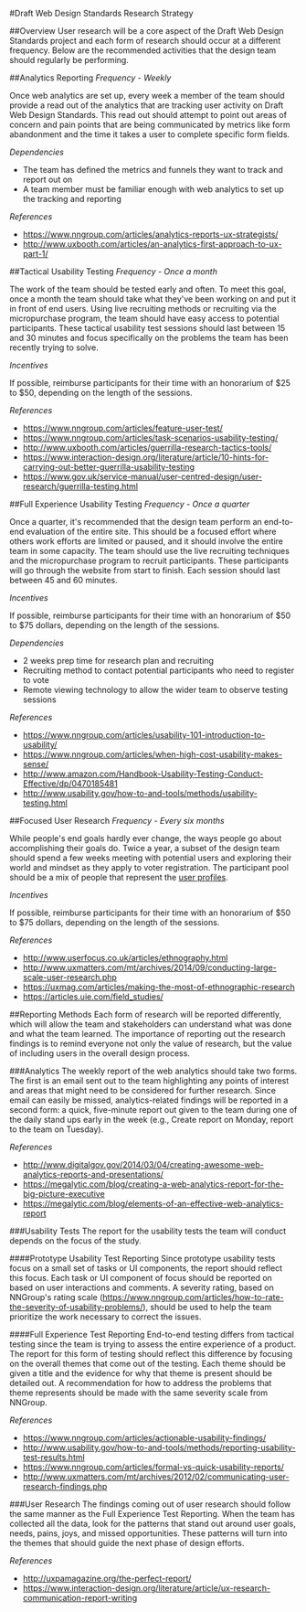 #Draft Web Design Standards Research Strategy

##Overview
User research will be a core aspect of the Draft Web Design Standards project and each form of research should occur at a different frequency. Below are the recommended activities that the design team should regularly be performing.

##Analytics Reporting
_Frequency - Weekly_

Once web analytics are set up, every week a member of the team should provide a read out of the analytics that are tracking user activity on Draft Web Design Standards. This read out should attempt to point out areas of concern and pain points that are being communicated by metrics like form abandonment and the time it takes a user to complete specific form fields.

_Dependencies_
* The team has defined the metrics and funnels they want to track and report out on
* A team member must be familiar enough with web analytics to set up the tracking and reporting

_References_
* https://www.nngroup.com/articles/analytics-reports-ux-strategists/
* http://www.uxbooth.com/articles/an-analytics-first-approach-to-ux-part-1/

##Tactical Usability Testing
_Frequency - Once a month_

The work of the team should be tested early and often. To meet this goal, once a month the team should take what they've been working on and put it in front of end users. Using live recruiting methods or recruiting via the micropurchase program, the team should have easy access to potential participants. These tactical usability test sessions should last between 15 and 30 minutes and focus specifically on the problems the team has been recently trying to solve.

_Incentives_

If possible, reimburse participants for their time with an honorarium of $25 to $50, depending on the length of the sessions.

_References_
* https://www.nngroup.com/articles/feature-user-test/
* https://www.nngroup.com/articles/task-scenarios-usability-testing/
* http://www.uxbooth.com/articles/guerrilla-research-tactics-tools/
* https://www.interaction-design.org/literature/article/10-hints-for-carrying-out-better-guerrilla-usability-testing
* https://www.gov.uk/service-manual/user-centred-design/user-research/guerrilla-testing.html

##Full Experience Usability Testing
_Frequency - Once a quarter_

Once a quarter, it's recommended that the design team perform an end-to-end evaluation of the entire site. This should be a focused effort where others work efforts are limited or paused, and it should involve the entire team in some capacity. The team should use the live recruiting techniques and the micropurchase program to recruit participants. These participants will go through the website from start to finish. Each session should last between 45 and 60 minutes.

_Incentives_

If possible, reimburse participants for their time with an honorarium of $50 to $75 dollars, depending on the length of the sessions.

_Dependencies_
* 2 weeks prep time for research plan and recruiting
* Recruiting method to contact potential participants who need to register to vote
* Remote viewing technology to allow the wider team to observe testing sessions


_References_
* https://www.nngroup.com/articles/usability-101-introduction-to-usability/
* https://www.nngroup.com/articles/when-high-cost-usability-makes-sense/
* http://www.amazon.com/Handbook-Usability-Testing-Conduct-Effective/dp/0470185481
* http://www.usability.gov/how-to-and-tools/methods/usability-testing.html

##Focused User Research
_Frequency - Every six months_

While people's end goals hardly ever change, the ways people go about accomplishing their goals do. Twice a year, a subset of the design team should spend a few weeks meeting with potential users and exploring their world and mindset as they apply to voter registration. The participant pool should be a mix of people that represent the [user profiles](https://github.com/18F/vote-gov-ux/blob/master/Background%20and%20Process/User%20Profiles/Votingarchetypes.md).

_Incentives_

If possible, reimburse participants for their time with an honorarium of $50 to $75 dollars, depending on the length of the sessions.

_References_
* http://www.userfocus.co.uk/articles/ethnography.html
* http://www.uxmatters.com/mt/archives/2014/09/conducting-large-scale-user-research.php
* https://uxmag.com/articles/making-the-most-of-ethnographic-research
* https://articles.uie.com/field_studies/

##Reporting Methods
Each form of research will be reported differently, which will allow the team and stakeholders can understand what was done and what the team learned. The importance of reporting out the research findings is to remind everyone not only the value of research, but the value of including users in the overall design process.

###Analytics
The weekly report of the web analytics should take two forms. The first is an email sent out to the team highlighting any points of interest and areas that might need to be considered for further research. Since email can easily be missed, analytics-related findings will be reported in a second form: a quick, five-minute report out given to the team during one of the daily stand ups early in the week (e.g., Create report on Monday, report to the team on Tuesday).

_References_
* http://www.digitalgov.gov/2014/03/04/creating-awesome-web-analytics-reports-and-presentations/
* https://megalytic.com/blog/creating-a-web-analytics-report-for-the-big-picture-executive
* https://megalytic.com/blog/elements-of-an-effective-web-analytics-report

###Usability Tests
The report for the usability tests the team will conduct depends on the focus of the study.

####Prototype Usability Test Reporting
Since prototype usability tests focus on a small set of tasks or UI components, the report should reflect this focus. Each task or UI component of focus should be reported on based on user interactions and comments. A severity rating, based on NNGroup's rating scale (https://www.nngroup.com/articles/how-to-rate-the-severity-of-usability-problems/), should be used to help the team prioritize the work necessary to correct the issues.

####Full Experience Test Reporting
End-to-end testing differs from tactical testing since the team is trying to assess the entire experience of a product. The report for this form of testing should reflect this difference by focusing on the overall themes that come out of the testing. Each theme should be given a title and the evidence for why that theme is present should be detailed out. A recommendation for how to address the problems that theme represents should be made with the same severity scale from NNGroup.

_References_
* https://www.nngroup.com/articles/actionable-usability-findings/
* http://www.usability.gov/how-to-and-tools/methods/reporting-usability-test-results.html
* https://www.nngroup.com/articles/formal-vs-quick-usability-reports/
* http://www.uxmatters.com/mt/archives/2012/02/communicating-user-research-findings.php

###User Research
The findings coming out of user research should follow the same manner as the Full Experience Test Reporting. When the team has collected all the data, look for the patterns that stand out around user goals, needs, pains, joys, and missed opportunities. These patterns will turn into the themes that should guide the next phase of design efforts.

_References_
* http://uxpamagazine.org/the-perfect-report/
* https://www.interaction-design.org/literature/article/ux-research-communication-report-writing
